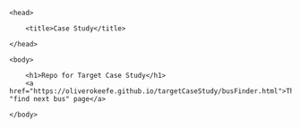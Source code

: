 <html>

	<head>

		<title>Case Study</title>

	</head>

	<body>

		<h1>Repo for Target Case Study</h1>
		<a href="https://oliverokeefe.github.io/targetCaseStudy/busFinder.html">The "find next bus" page</a>

	</body>

</html>
